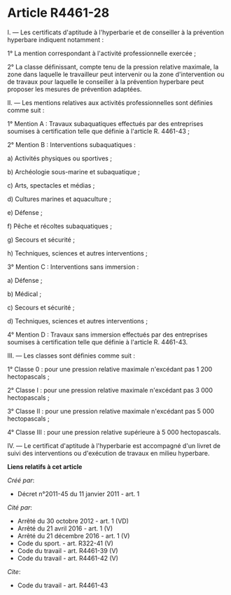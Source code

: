 # Article R4461-28

I. ― Les certificats d'aptitude à l'hyperbarie et de conseiller à la prévention hyperbare indiquent notamment : 

1° La mention correspondant à l'activité professionnelle exercée ; 

2° La classe définissant, compte tenu de la pression relative maximale, la zone dans laquelle le travailleur peut intervenir
ou la zone d'intervention ou de travaux pour laquelle le conseiller à la prévention hyperbare peut proposer les mesures de
prévention adaptées. 

II. ― Les mentions relatives aux activités professionnelles sont définies comme suit : 

1° Mention A : Travaux subaquatiques effectués par des entreprises soumises à certification telle que définie à l'article R.
4461-43 ; 

2° Mention B : Interventions subaquatiques : 

a) Activités physiques ou sportives ; 

b) Archéologie sous-marine et subaquatique ; 

c) Arts, spectacles et médias ; 

d) Cultures marines et aquaculture ; 

e) Défense ; 

f) Pêche et récoltes subaquatiques ; 

g) Secours et sécurité ; 

h) Techniques, sciences et autres interventions ; 

3° Mention C : Interventions sans immersion : 

a) Défense ; 

b) Médical ; 

c) Secours et sécurité ; 

d) Techniques, sciences et autres interventions ; 

4° Mention D : Travaux sans immersion effectués par des entreprises soumises à certification telle que définie à l'article R.
4461-43. 

III. ― Les classes sont définies comme suit : 

1° Classe 0 : pour une pression relative maximale n'excédant pas 1 200 hectopascals ; 

2° Classe I : pour une pression relative maximale n'excédant pas 3 000 hectopascals ; 

3° Classe II : pour une pression relative maximale n'excédant pas 5 000 hectopascals ; 

4° Classe III : pour une pression relative supérieure à 5 000 hectopascals. 

IV. ― Le certificat d'aptitude à l'hyperbarie est accompagné d'un livret de suivi des interventions ou d'exécution de travaux
en milieu hyperbare.

**Liens relatifs à cet article**

_Créé par_:

  - Décret n°2011-45 du 11 janvier 2011 - art. 1

_Cité par_:

  - Arrêté du 30 octobre 2012 - art. 1 (VD)
  - Arrêté du 21 avril 2016 - art. 1 (V)
  - Arrêté du 21 décembre 2016 - art. 1 (V)
  - Code du sport. - art. R322-41 (V)
  - Code du travail - art. R4461-39 (V)
  - Code du travail - art. R4461-42 (V)

_Cite_:

  - Code du travail - art. R4461-43
